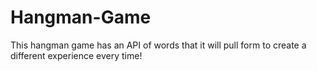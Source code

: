 # Hangman-Game
This hangman game has an API of words that it will pull form to create a different experience every time! 

